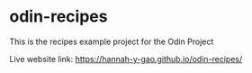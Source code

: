 # odin-recipes
This is the recipes example project for the Odin Project

Live website link: https://hannah-y-gao.github.io/odin-recipes/
